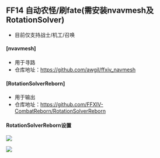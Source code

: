 <h2>FF14 自动农怪/刷fate(需安装nvavmesh及RotationSolver)</h2>

- 目前仅支持战士/机工/召唤

<h4>[nvavmesh]</h4>

- 用于寻路
- 仓库地址：https://github.com/awgil/ffxiv_navmesh

<h4>[RotationSolverReborn]</h4>

- 用于输出
- 仓库地址：https://github.com/FFXIV-CombatReborn/RotationSolverReborn

<h4>RotationSolverReborn设置</h4>

![](https://raw.githubusercontent.com/c98cmka/LuckyStar/master/1.png)
  
![](https://raw.githubusercontent.com/c98cmka/LuckyStar/master/2.png)
